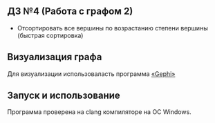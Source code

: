 ДЗ №4 (Работа с графом 2)
---
- Отсортировать все вершины по возрастанию степени вершины (быстрая сортировка)

Визуализация графа
---
Для визуализации использоваласть программа [ «Gephi» ](https://gephi.org/users/download/)

Запуск и использование
---
Программа проверена на clang компиляторе на ОС Windows.
